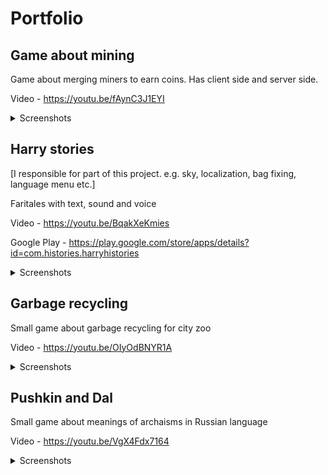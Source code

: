 # Portfolio

## Game about mining
Game about merging miners to earn coins. Has client side and server side.

Video - https://youtu.be/fAynC3J1EYI

<details>
  <summary>Screenshots</summary>
  
  ![Gameplay](Game%20about%20mining/1.png)
  
  ![Gameplay](Game%20about%20mining/2.png)
  
  ![Gameplay](Game%20about%20mining/3.png)
  
</details>

## Harry stories
\[I responsible for part of this project. e.g. sky, localization, bag fixing, language menu etc.]

Faritales with text, sound and voice

Video - https://youtu.be/BqakXeKmies

Google Play - https://play.google.com/store/apps/details?id=com.histories.harryhistories

<details>
  <summary>Screenshots</summary>
  
  ![Gameplay](Harry%20stories/1.png)
  
  ![Gameplay](Harry%20stories/2.png)
  
  ![Gameplay](Harry%20stories/3.png)
  
  ![Gameplay](Harry%20stories/4.png)
  
</details>

## Garbage recycling
Small game about garbage recycling for city zoo

Video - https://youtu.be/OIyOdBNYR1A

<details>
  <summary>Screenshots</summary>
  
  ![Gameplay](Garbage%20recycling/1.png)
  
  ![Gameplay](Garbage%20recycling/2.png)
  
  ![Gameplay](Garbage%20recycling/3.png)
  
</details>

## Pushkin and Dal
Small game about meanings of archaisms in Russian language

Video - https://youtu.be/VgX4Fdx7164

<details>
  <summary>Screenshots</summary>
  
  ![Gameplay](Pushkin%20and%20Dal/1.png)
  
  ![Gameplay](Pushkin%20and%20Dal/2.png)
  
  ![Gameplay](Pushkin%20and%20Dal/3.png)
  
  ![Gameplay](Pushkin%20and%20Dal/4.png)
  
</details>
